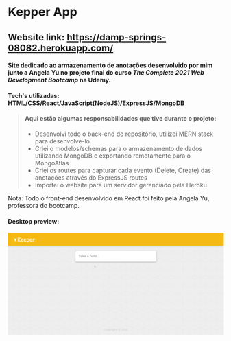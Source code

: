 
# Kepper App
## Website link: https://damp-springs-08082.herokuapp.com/
#### Site dedicado ao armazenamento de anotações desenvolvido por mim junto a Angela Yu no projeto final do curso <i>The Complete 2021 Web Development Bootcamp</i> na Udemy.

#### Tech's utilizadas: HTML/CSS/React/JavaScript(NodeJS)/ExpressJS/MongoDB

> #### Aqui estão algumas responsabilidades que tive durante o projeto:
> - Desenvolvi todo o back-end do repositório, utilizei MERN stack para desenvolve-lo
> - Criei o modelos/schemas para o armazenamento de dados utilizando MongoDB e exportando remotamente para o MongoAtlas
> - Criei os routes para capturar cada evento (Delete, Create) das anotações através do ExpressJS routes
> - Importei o website para um servidor gerenciado pela Heroku.

Nota: Todo o front-end desenvolvido em React foi feito pela Angela Yu, professora do bootcamp.

#### Desktop preview:
![Keeper](/assets/keepergif.gif)


